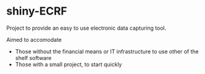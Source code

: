 # shiny-ECRF

Project to provide an easy to use electronic data capturing tool.

Aimed to accomodate
- Those without the financial means or IT infrastructure to use other of the shelf software
- Those with a small project, to start quickly

